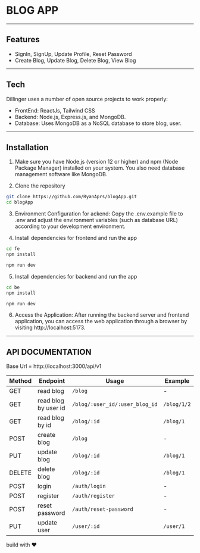 # BLOG APP
---

## Features

- SignIn, SignUp, Update Profile, Reset Password
- Create Blog, Update Blog, Delete Blog, View Blog
----
## Tech

Dillinger uses a number of open source projects to work properly:

- FrontEnd: ReactJs, Tailwind CSS
- Backend: Node.js, Express.js, and MongoDB.
- Database: Uses MongoDB as a NoSQL database to store blog, user.
----
## Installation
1. Make sure you have Node.js (version 12 or higher) and npm (Node Package Manager) installed on your system. You also need database management software like MongoDB.

2. Clone the repository

```sh
git clone https://github.com/RyanAprs/blogApp.git
cd blogApp
```

3. Environment Configuration for ackend:
Copy the .env.example file to .env and adjust the environment variables (such as database URL) according to your development environment.

4. Install dependencies for frontend and run the app

```sh
cd fe
npm install 
```
```sh
npm run dev
```

5. Install dependencies for backend and run the app

```sh
cd be
npm install 
```
```sh
npm run dev
```

6. Access the Application:
After running the backend server and frontend application, you can access the web application through a browser by visiting http://localhost:5173.

----
## API DOCUMENTATION
Base Url = http://localhost:3000/api/v1

| Method | Endpoint | Usage | Example |
| ------ | ------ | ------ |----------|
| GET | read blog |``/blog`` |-|
| GET | read blog by user id |``/blog/:user_id/:user_blog_id`` |``/blog/1/2``|
| GET | read blog by id | ``/blog/:id`` |``/blog/1``|
| POST | create blog |``/blog`` |-|
| PUT | update blog | ``/blog/:id`` |``/blog/1``|
| DELETE | delete blog | ``/blog/:id`` |``/blog/1``|
| POST | login | ``/auth/login`` | - | 
| POST | register | ``/auth/register`` | - |
| POST | reset password | ``/auth/reset-password`` | - |
| PUT | update user | ``/user/:id`` | ``/user/1`` |

build with ❤️
